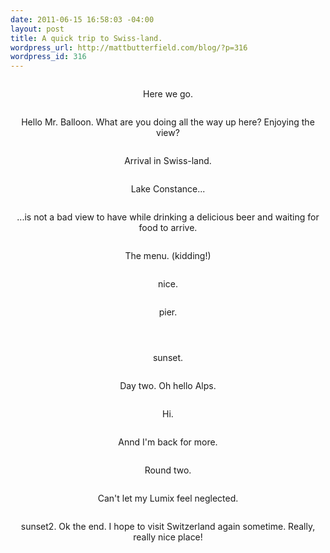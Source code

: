 ```yaml
--- 
date: 2011-06-15 16:58:03 -04:00
layout: post
title: A quick trip to Swiss-land.
wordpress_url: http://mattbutterfield.com/blog/?p=316
wordpress_id: 316
---
```

<p style="text-align: center;"><img src="http://mattbutterfield.com/swissland/001.jpg" alt="" /></p>
<p style="text-align: center;">Here we go.</p>


<p style="text-align: center;"><img src="http://mattbutterfield.com/swissland/002.jpg" alt="" /></p>
<p style="text-align: center;">Hello Mr. Balloon.  What are you doing all the way up here?  Enjoying the view?</p>


<p style="text-align: center;"><img src="http://mattbutterfield.com/swissland/003.jpg" alt="" /></p>
<p style="text-align: center;">Arrival in Swiss-land.</p>


<p style="text-align: center;"><img src="http://mattbutterfield.com/swissland/004.jpg" alt="" /></p>
<p style="text-align: center;">Lake Constance...</p>


<p style="text-align: center;"><img src="http://mattbutterfield.com/swissland/010.jpg" alt="" /></p>
<p style="text-align: center;">...is not a bad view to have while drinking a delicious beer and waiting for food to arrive.</p>


<p style="text-align: center;"><img src="http://mattbutterfield.com/swissland/005.jpg" alt="" /></p>
<p style="text-align: center;">The menu.  (kidding!)</p>


<p style="text-align: center;"><img src="http://mattbutterfield.com/swissland/006.jpg" alt="" /></p>
<p style="text-align: center;">nice.</p>


<p style="text-align: center;"><img src="http://mattbutterfield.com/swissland/007.jpg" alt="" /></p>
<p style="text-align: center;">pier.</p>


<p style="text-align: center;"><img src="http://mattbutterfield.com/swissland/008.jpg" alt="" /></p>
<p style="text-align: center;"> </p>


<p style="text-align: center;"><img src="http://mattbutterfield.com/swissland/009.jpg" alt="" /></p>
<p style="text-align: center;"> </p>


<p style="text-align: center;"><img src="http://mattbutterfield.com/swissland/011.jpg" alt="" /></p>
<p style="text-align: center;">sunset.</p>


<p style="text-align: center;"><img src="http://mattbutterfield.com/swissland/012.jpg" alt="" /></p>
<p style="text-align: center;">Day two.  Oh hello Alps.</p>


<p style="text-align: center;"><img src="http://mattbutterfield.com/swissland/013.jpg" alt="" /></p>
<p style="text-align: center;">Hi.</p>


<p style="text-align: center;"><img src="http://mattbutterfield.com/swissland/014.jpg" alt="" /></p>
<p style="text-align: center;">Annd I'm back for more.</p>


<p style="text-align: center;"><img src="http://mattbutterfield.com/swissland/015.jpg" alt="" /></p>
<p style="text-align: center;">Round two.</p>


<p style="text-align: center;"><img src="http://mattbutterfield.com/swissland/016.jpg" alt="" /></p>
<p style="text-align: center;">Can't let my Lumix feel neglected.</p>


<p style="text-align: center;"><img src="http://mattbutterfield.com/swissland/017.jpg" alt="" /></p>
<p style="text-align: center;">sunset2.  Ok the end.  I hope to visit Switzerland again sometime.  Really, really nice place!</p>

